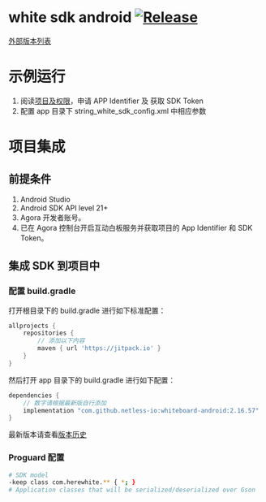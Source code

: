 # white sdk android [![Release](https://jitpack.io/v/netless-io/whiteboard-android.svg)](https://jitpack.io/#netless-io/whiteboard-android)

[外部版本列表](https://jitpack.io/com/github/netless-io/whiteboard-android)

# 示例运行

1. 阅读[项目及权限](https://developer.netless.link/document-zh/home/project-and-authority)，申请 APP Identifier 及 获取 SDK Token
2. 配置 app 目录下 string_white_sdk_config.xml 中相应参数

# 项目集成

## 前提条件
1. Android Studio 
2. Android SDK API level 21+
3. Agora 开发者账号。
4. 已在 Agora 控制台开启互动白板服务并获取项目的 App Identifier 和 SDK Token。

## 集成 SDK 到项目中

### 配置 build.gradle
打开根目录下的 build.gradle 进行如下标准配置：
```groovy
allprojects {
    repositories {
        // 添加以下内容
        maven { url 'https://jitpack.io' }
    }
}
```

然后打开 app 目录下的 build.gradle 进行如下配置：
```groovy
dependencies {
    // 数字请根据最新版自行添加
    implementation "com.github.netless-io:whiteboard-android:2.16.57"
}
```

最新版本请查看[版本历史](https://developer.netless.link/android-zh/home/android-changelog)

### Proguard 配置
```bash
# SDK model
-keep class com.herewhite.** { *; }
# Application classes that will be serialized/deserialized over Gson
```
